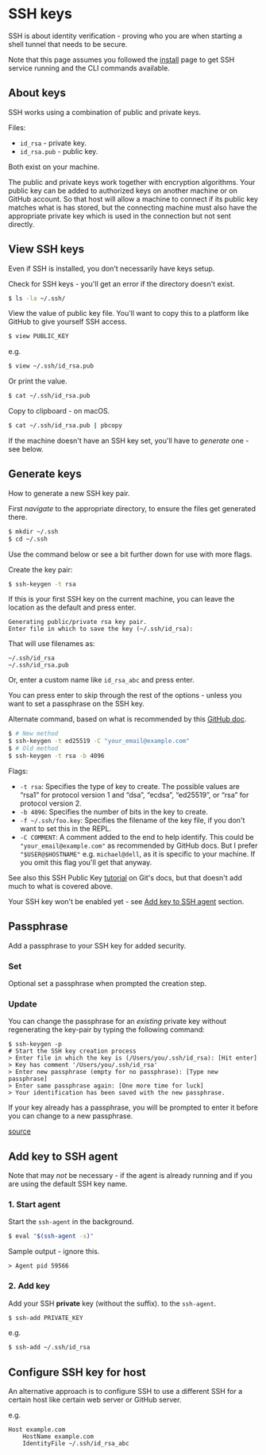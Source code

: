 # SSH keys

SSH is about identity verification - proving who you are when starting a shell tunnel that needs to be secure.

Note that this page assumes you followed the [install](install.md) page to get SSH service running and the CLI commands available.


## About keys

SSH works using a combination of public and private keys.

Files:

- `id_rsa` - private key.
- `id_rsa.pub` - public key.

Both exist on your machine.

The public and private keys work together with encryption algorithms. Your public key can be added to authorized keys on another machine or on GitHub account. So that host will allow a machine to connect if its public key matches what is has stored, but the connecting machine must also have the appropriate private key which is used in the connection but not sent directly.


## View SSH keys

Even if SSH is installed, you don't necessarily have keys setup.

Check for SSH keys - you'll get an error if the directory doesn't exist.

```sh
$ ls -la ~/.ssh/
```

View the value of public key file. You'll want to copy this to a platform like GitHub to give yourself SSH access.

```sh
$ view PUBLIC_KEY
```

e.g.

```sh
$ view ~/.ssh/id_rsa.pub
```

Or print the value.

```sh
$ cat ~/.ssh/id_rsa.pub
```

Copy to clipboard - on macOS.

```sh
$ cat ~/.ssh/id_rsa.pub | pbcopy
```

If the machine doesn't have an SSH key set, you'll have to _generate_ one - see below.


## Generate keys

How to generate a new SSH key pair.

First _navigate_ to the appropriate directory, to ensure the files get generated there.

```sh
$ mkdir ~/.ssh
$ cd ~/.ssh
```

Use the command below or see a bit further down for use with more flags.

Create the key pair:

```sh
$ ssh-keygen -t rsa
```

If this is your first SSH key on the current machine, you can leave the location as the default and press enter.

```
Generating public/private rsa key pair.
Enter file in which to save the key (~/.ssh/id_rsa):
```

That will use filenames as:

```
~/.ssh/id_rsa
~/.ssh/id_rsa.pub
```

Or, enter a custom name like `id_rsa_abc` and press enter.

You can press enter to skip through the rest of the options - unless you want to set a passphrase on the SSH key.

Alternate command, based on what is recommended by this [GitHub doc](https://help.github.com/en/github/authenticating-to-github/generating-a-new-ssh-key-and-adding-it-to-the-ssh-agent).

```sh
$ # New method
$ ssh-keygen -t ed25519 -C "your_email@example.com"
$ # Old method
$ ssh-keygen -t rsa -b 4096
```

Flags:

- `-t rsa`: Specifies the type of key to create. The possible values are “rsa1” for protocol version 1 and “dsa”, “ecdsa”, “ed25519”, or “rsa” for protocol version 2.
- `-b 4096`: Specifies the number of bits in the key to create.
- `-f ~/.ssh/foo.key`: Specifies the filename of the key file, if you don't want to set this in the REPL.
- `-C COMMENT`: A comment added to the end to help identify. This could be `"your_email@example.com"` as recommended by GitHub docs. But I prefer `"$USER@$HOSTNAME"` e.g. `michael@dell`, as it is specific to your machine. If you omit this flag you'll get that anyway.

See also this SSH Public Key [tutorial](https://git-scm.com/book/en/v2/Git-on-the-Server-Generating-Your-SSH-Public-Key) on Git's docs, but that doesn't add much to what is covered above.

Your SSH key won't be enabled yet - see [Add key to SSH agent](#add-key-to-ssh-agent) section.


## Passphrase

Add a passphrase to your SSH key for added security.

### Set

Optional set a passphrase when prompted the creation step.

### Update

You can change the passphrase for an _existing_ private key without regenerating the key-pair by typing the following command:

```console
$ ssh-keygen -p
# Start the SSH key creation process
> Enter file in which the key is (/Users/you/.ssh/id_rsa): [Hit enter]
> Key has comment '/Users/you/.ssh/id_rsa'
> Enter new passphrase (empty for no passphrase): [Type new passphrase]
> Enter same passphrase again: [One more time for luck]
> Your identification has been saved with the new passphrase.
```

If your key already has a passphrase, you will be prompted to enter it before you can change to a new passphrase.

[source](https://help.github.com/en/github/authenticating-to-github/working-with-ssh-key-passphrases)


## Add key to SSH agent

Note that may _not_ be necessary - if the agent is already running and if you are using the default SSH key name.

### 1. Start agent

Start the `ssh-agent` in the background.

```sh
$ eval "$(ssh-agent -s)"
```

Sample output - ignore this.

```
> Agent pid 59566
```

### 2. Add key

Add your SSH **private** key (without the suffix). to the `ssh-agent`.

```sh
$ ssh-add PRIVATE_KEY
```
e.g.

```sh
$ ssh-add ~/.ssh/id_rsa
```


## Configure SSH key for host

An alternative approach is to configure SSH to use a different SSH for a certain host like certain web server or GitHub server.

e.g.

```
Host example.com
    HostName example.com
    IdentityFile ~/.ssh/id_rsa_abc
```
